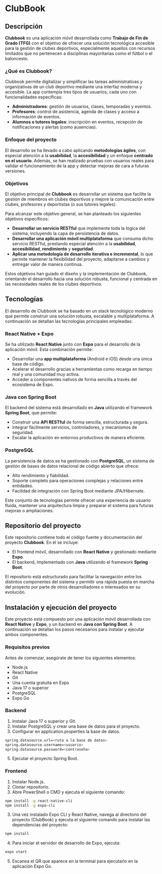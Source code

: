 # ClubBook

## Descripción

**Clubbook** es una aplicación móvil desarrollada como **Trabajo de Fin de Grado (TFG)** con el objetivo de ofrecer una solución tecnológica accesible para la gestión de clubes deportivos, especialmente aquellos con recursos limitados que no pertenecen a disciplinas mayoritarias como el fútbol o el baloncesto.

### ¿Qué es Clubbook?

Clubbook permite digitalizar y simplificar las tareas administrativas y organizativas de un club deportivo mediante una interfaz moderna y accesible. La app contempla tres tipos de usuarios, cada uno con funcionalidades específicas:

- **Administradores**: gestión de usuarios, clases, temporadas y eventos.
- **Profesores**: control de asistencia, agenda de clases y acceso a información de eventos.
- **Alumnos o tutores legales**: inscripción en eventos, recepción de notificaciones y alertas (como ausencias).

### Enfoque del proyecto

El desarrollo se ha llevado a cabo aplicando **metodologías ágiles**, con especial atención a la **usabilidad**, la **accesibilidad** y un enfoque **centrado en el usuario**. Además, se han realizado pruebas con usuarios reales para validar el funcionamiento de la app y detectar mejoras de cara a futuras versiones.

### Objetivos

El objetivo principal de **Clubbook** es desarrollar un sistema que facilite la gestión de miembros en clubes deportivos y mejore la comunicación entre clubes, profesores y deportistas (o sus tutores legales).

Para alcanzar este objetivo general, se han planteado los siguientes objetivos específicos:

- **Desarrollar un servicio RESTful** que implemente toda la lógica del sistema, incluyendo la capa de persistencia de datos.
- **Desarrollar una aplicación móvil multiplataforma** que consuma dicho servicio RESTful, prestando especial atención a la **usabilidad**, **accesibilidad**, **rendimiento** y **seguridad**.
- **Aplicar una metodología de desarrollo iterativa e incremental**, lo que permite mantener la flexibilidad del proyecto, adaptarse a cambios y entregar valor de manera continua.

Estos objetivos han guiado el diseño y la implementación de Clubbook, orientando el desarrollo hacia una solución robusta, funcional y centrada en las necesidades reales de los clubes deportivos.


## Tecnologías

El desarrollo de Clubbook se ha basado en un stack tecnológico moderno que permite construir una solución robusta, escalable y multiplataforma. A continuación se detallan las tecnologías principales empleadas:

### React Native + Expo
Se ha utilizado **React Native** junto con **Expo** para el desarrollo de la aplicación móvil. Esta combinación permite:

- Desarrollar una **app multiplataforma** (Android e iOS) desde una única base de código.
- Acelerar el desarrollo gracias a herramientas como recarga en tiempo real y una comunidad muy activa.
- Acceder a componentes nativos de forma sencilla a través del ecosistema de Expo.

### Java con Spring Boot
El backend del sistema está desarrollado en **Java** utilizando el framework **Spring Boot**, que permite:

- Construir una **API RESTful** de forma sencilla, estructurada y segura.
- Integrar fácilmente servicios, controladores, y mecanismos de seguridad.
- Escalar la aplicación en entornos productivos de manera eficiente.

### PostgreSQL
La persistencia de datos se ha gestionado con **PostgreSQL**, un sistema de gestión de bases de datos relacional de código abierto que ofrece:

- Alto rendimiento y fiabilidad.
- Soporte completo para operaciones complejas y relaciones entre entidades.
- Facilidad de integración con Spring Boot mediante JPA/Hibernate.

Este conjunto de tecnologías permite ofrecer una experiencia de usuario fluida, mantener una arquitectura limpia y preparar el sistema para futuras mejoras o ampliaciones.

## Repositorio del proyecto

Este repositorio contiene todo el código fuente y documentación del proyecto **Clubbook**. En él se incluye:

- El frontend móvil, desarrollado con **React Native** y gestionado mediante **Expo**.
- El backend, implementado con **Java** utilizando el framework **Spring Boot**.

El repositorio está estructurado para facilitar la navegación entre los distintos componentes del sistema y permitir una rápida puesta en marcha del proyecto por parte de otros desarrolladores o interesados en su evolución.

## Instalación y ejecución del proyecto

Este proyecto está compuesto por una aplicación móvil desarrollada con **React Native** y **Expo**, y un backend en **Java con Spring Boot**. A continuación se detallan los pasos necesarios para instalar y ejecutar ambos componentes.

### Requisitos previos

Antes de comenzar, asegúrate de tener los siguientes elementos:

- Node.js
- React Native
- Git
- Una cuenta gratuita en Expo
- Java 17 o superior
- PostgreSQL
- Expo Go

### Backend
1. Instalar Java 17 o superior y Git.
2. Instalar PostgreSQL y crear una base de datos para el proyecto.
3. Configurar en application.properties la base de datos.
```bash
spring.datasource.url=<ruta a la base de datos>
spring.datasource.username=<usuario>
spring.datasource.password=<contraseña>
```
5. Ejecutar el proyecto Spring Boot.

### Frontend
1. Instalar Node.js.
2. Clonar repositorio.
3. Abre PowerShell o CMD y ejecuta el siguiente comando:
```bash
npm install -g react-native-cli
npm install -g expo-cli
```
3. Una vez instalado Expo CLI y React Native, navega al directorio del proyecto (ClubBook) y ejecuta el siguiente comando para instalar las dependencias del proyecto:
```bash
npm install
```
4. Para iniciar el servidor de desarrollo de Expo, ejecuta:
```bash
expo start
```
5. Escanea el QR que aparece en la terminal para ejecutarlo en la aplicación Expo Go.



